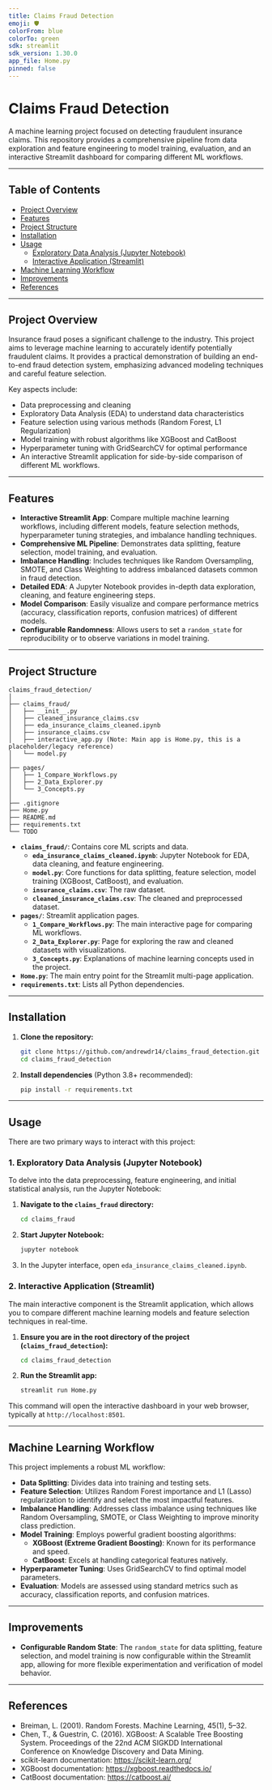 ```yaml
---
title: Claims Fraud Detection
emoji: 🛡️
colorFrom: blue
colorTo: green
sdk: streamlit
sdk_version: 1.30.0
app_file: Home.py
pinned: false
---
```


# Claims Fraud Detection

A machine learning project focused on detecting fraudulent insurance claims. This repository provides a comprehensive pipeline from data exploration and feature engineering to model training, evaluation, and an interactive Streamlit dashboard for comparing different ML workflows.

---

## Table of Contents

- [Project Overview](#project-overview)
- [Features](#features)
- [Project Structure](#project-structure)
- [Installation](#installation)
- [Usage](#usage)
  - [Exploratory Data Analysis (Jupyter Notebook)](#exploratory-data-analysis-jupyter-notebook)
  - [Interactive Application (Streamlit)](#interactive-application-streamlit)
- [Machine Learning Workflow](#machine-learning-workflow)
- [Improvements](#improvements)
- [References](#references)

---

## Project Overview

Insurance fraud poses a significant challenge to the industry. This project aims to leverage machine learning to accurately identify potentially fraudulent claims. It provides a practical demonstration of building an end-to-end fraud detection system, emphasizing advanced modeling techniques and careful feature selection.

Key aspects include:
- Data preprocessing and cleaning
- Exploratory Data Analysis (EDA) to understand data characteristics
- Feature selection using various methods (Random Forest, L1 Regularization)
- Model training with robust algorithms like XGBoost and CatBoost
- Hyperparameter tuning with GridSearchCV for optimal performance
- An interactive Streamlit application for side-by-side comparison of different ML workflows.

---

## Features

- **Interactive Streamlit App**: Compare multiple machine learning workflows, including different models, feature selection methods, hyperparameter tuning strategies, and imbalance handling techniques.
- **Comprehensive ML Pipeline**: Demonstrates data splitting, feature selection, model training, and evaluation.
- **Imbalance Handling**: Includes techniques like Random Oversampling, SMOTE, and Class Weighting to address imbalanced datasets common in fraud detection.
- **Detailed EDA**: A Jupyter Notebook provides in-depth data exploration, cleaning, and feature engineering steps.
- **Model Comparison**: Easily visualize and compare performance metrics (accuracy, classification reports, confusion matrices) of different models.
- **Configurable Randomness**: Allows users to set a `random_state` for reproducibility or to observe variations in model training.

---

## Project Structure

```
claims_fraud_detection/
│
├── claims_fraud/
│   ├── __init__.py
│   ├── cleaned_insurance_claims.csv
│   ├── eda_insurance_claims_cleaned.ipynb
│   ├── insurance_claims.csv
│   ├── interactive_app.py (Note: Main app is Home.py, this is a placeholder/legacy reference)
│   └── model.py
│
├── pages/
│   ├── 1_Compare_Workflows.py
│   ├── 2_Data_Explorer.py
│   └── 3_Concepts.py
│
├── .gitignore
├── Home.py
├── README.md
├── requirements.txt
└── TODO
```

- **`claims_fraud/`**: Contains core ML scripts and data.
  - **`eda_insurance_claims_cleaned.ipynb`**: Jupyter Notebook for EDA, data cleaning, and feature engineering.
  - **`model.py`**: Core functions for data splitting, feature selection, model training (XGBoost, CatBoost), and evaluation.
  - **`insurance_claims.csv`**: The raw dataset.
  - **`cleaned_insurance_claims.csv`**: The cleaned and preprocessed dataset.
- **`pages/`**: Streamlit application pages.
  - **`1_Compare_Workflows.py`**: The main interactive page for comparing ML workflows.
  - **`2_Data_Explorer.py`**: Page for exploring the raw and cleaned datasets with visualizations.
  - **`3_Concepts.py`**: Explanations of machine learning concepts used in the project.
- **`Home.py`**: The main entry point for the Streamlit multi-page application.
- **`requirements.txt`**: Lists all Python dependencies.

---

## Installation

1.  **Clone the repository:**
    ```bash
    git clone https://github.com/andrewdr14/claims_fraud_detection.git
    cd claims_fraud_detection
    ```

2.  **Install dependencies** (Python 3.8+ recommended):
    ```bash
    pip install -r requirements.txt
    ```

---

## Usage

There are two primary ways to interact with this project:

### 1. Exploratory Data Analysis (Jupyter Notebook)

To delve into the data preprocessing, feature engineering, and initial statistical analysis, run the Jupyter Notebook:

1.  **Navigate to the `claims_fraud` directory:**
    ```bash
    cd claims_fraud
    ```

2.  **Start Jupyter Notebook:**
    ```bash
    jupyter notebook
    ```

3.  In the Jupyter interface, open `eda_insurance_claims_cleaned.ipynb`.

### 2. Interactive Application (Streamlit)

The main interactive component is the Streamlit application, which allows you to compare different machine learning models and feature selection techniques in real-time.

1.  **Ensure you are in the root directory of the project (`claims_fraud_detection`):**
    ```bash
    cd claims_fraud_detection
    ```

2.  **Run the Streamlit app:**
    ```bash
    streamlit run Home.py
    ```

This command will open the interactive dashboard in your web browser, typically at `http://localhost:8501`.

---

## Machine Learning Workflow

This project implements a robust ML workflow:

-   **Data Splitting**: Divides data into training and testing sets.
-   **Feature Selection**: Utilizes Random Forest importance and L1 (Lasso) regularization to identify and select the most impactful features.
-   **Imbalance Handling**: Addresses class imbalance using techniques like Random Oversampling, SMOTE, or Class Weighting to improve minority class prediction.
-   **Model Training**: Employs powerful gradient boosting algorithms:
    -   **XGBoost (Extreme Gradient Boosting)**: Known for its performance and speed.
    -   **CatBoost**: Excels at handling categorical features natively.
-   **Hyperparameter Tuning**: Uses GridSearchCV to find optimal model parameters.
-   **Evaluation**: Models are assessed using standard metrics such as accuracy, classification reports, and confusion matrices.

---

## Improvements

-   **Configurable Random State**: The `random_state` for data splitting, feature selection, and model training is now configurable within the Streamlit app, allowing for more flexible experimentation and verification of model behavior.

---

## References

-   Breiman, L. (2001). Random Forests. Machine Learning, 45(1), 5–32.
-   Chen, T., & Guestrin, C. (2016). XGBoost: A Scalable Tree Boosting System. Proceedings of the 22nd ACM SIGKDD International Conference on Knowledge Discovery and Data Mining.
-   scikit-learn documentation: https://scikit-learn.org/
-   XGBoost documentation: https://xgboost.readthedocs.io/
-   CatBoost documentation: https://catboost.ai/